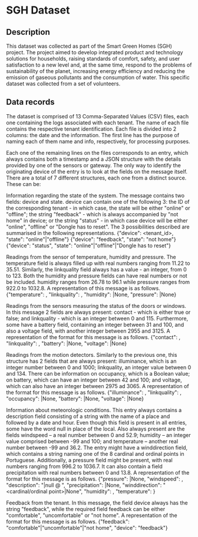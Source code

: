 # SGH Dataset

## Description

This dataset was collected as part of the Smart Green Homes (SGH) project.
The project aimed to develop integrated product and technology solutions for 
households, raising standards of comfort, safety, and user satisfaction to a 
new level and, at the same time, respond to the problems of sustainability of 
the planet, increasing energy efficiency and reducing the emission of gaseous 
pollutants and the consumption of water. This specific dataset was collected 
from a set of volunteers. 

## Data records

The dataset is comprised of 13 Comma-Separated Values (CSV) files, each one 
containing the logs associated with each tenant. The name of each file 
contains the respective tenant identification. Each file is divided into 2 
columns: the date and the information. The first line has the purpose of 
naming each of them name and info, respectively, for processing purposes.

Each one of the remaining lines on the files corresponds to an entry, which 
always contains both a timestamp and a JSON structure with the details provided 
by one of the sensors or gateway. The only way to identify the originating 
device of the entry is to look at the fields on the message itself. There are a 
total of 7 different structures, each one from a distinct source. These can be: 


Information regarding the state of the system.
The message contains two fields: device and state. device can contain one of the
following 3: the ID of the corresponding tenant - in which case, the state will be
either "online" or "offline"; the string "feedback" - which is always accompanied
by "not home" in device; or the string "status" - in which case device will be either
"online", "offline" or "Dongle has to reset". 
The 3 possibilities described are summarised in the following representations. 
{"device": <tenant_id>, "state": "online"|"offline"} 
{"device": "feedback", "state": "not home"} 
{"device": "status", "state": "online"|"offline"|"Dongle has to reset"} 


Readings from the sensor of temperature, humidity and pressure. 
The temperature field is always filled up with real numbers ranging from 11.22 to
35.51. Similarly, the linkquality field always has a value - an integer, from 0 to 123.
Both the humidity and pressure fields can have real numbers or not be included. 
humidity ranges from 26.78 to 96.1 while pressure ranges from 922.0 to 1032.8. 
A representation of this message is as follows. 
{"temperature": <float>, "linkquality": <int>, "humidity": <float>|None, "pressure": <float>|None}


Readings from the sensors measuring the status of the doors or windows.
In this message 2 fields are always present: contact - which is either true or false;
and linkquality - which is an integer between 0 and 115. Furthermore, some have
a battery field, containing an integer between 31 and 100, and also a voltage field, 
with another integer between 2955 and 3125. 
A representation of the format for this message is as follows.
{"contact": <bool>, "linkquality": <int>, "battery": <int>|None, "voltage": <int>|None}


Readings from the motion detectors.
Similarly to the previous one, this structure has 2 fields that are always present:
illuminance, which is an integer number between 0 and 1000; linkquality, an 
integer value between 0 and 134. There can be information on occupancy, which is 
a Boolean value; on battery, which can have an integer between 42 and 100; and 
voltage, which can also have an integer between 2975 ad 3065. A representation of 
the format for this message is as follows. 
{"illuminance": <int>, "linkquality": <int>, "occupancy": <bool>|None, "battery": <int>|None, "voltage": <int>|None}


Information about meteorologic conditions.
This entry always contains a description field consisting of a string with the name of 
a place and followed by a date and hour. Even though this field is present in all entries, 
some have the word null in place of the local. Also always present are the fields 
windspeed – a real number between 0 and 52.9; humidity – an integer value comprised 
between -99 and 100; and temperature – another real number between -99 and 36.2. 
The entry might have a winddirection field, which contains a string naming one of 
the 8 cardinal and ordinal points in Portuguese. Additionally, a pressure field might 
be present, with real numbers ranging from 996.2 to 1036.7. It can also contain a field 
precipitation with real numbers between 0 and 13.8. 
A representation of the format for this message is as follows. 
{"pressure": <float>|None, "windspeed": <float>, 
"description": "<local>|null @ <time>", "precipitation": <float>|None, 
"winddirection": "<cardinal/ordinal point>|None", "humidity": <int>, 
"temperature": <float>}

Feedback from the tenant. 
In this message, the field device always has the string "feedback", while the required 
field feedback can be either "comfortable", "uncomfortable" or "not home". 
A representation of the format for this message is as follows. 
{"feedback": "comfortable"|"uncomfortable"|"not home", "device": "feedback"} 